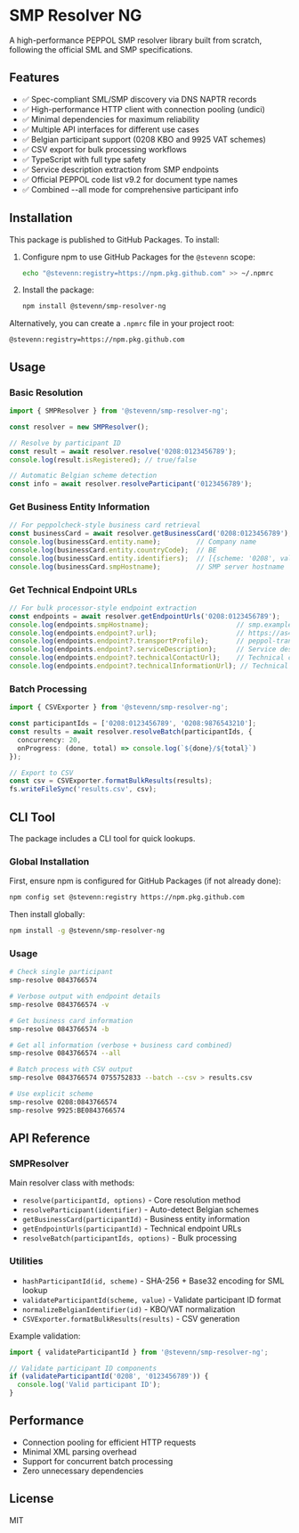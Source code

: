 # SMP Resolver NG

A high-performance PEPPOL SMP resolver library built from scratch, following the official SML and SMP specifications.

## Features

- ✅ Spec-compliant SML/SMP discovery via DNS NAPTR records
- ✅ High-performance HTTP client with connection pooling (undici)
- ✅ Minimal dependencies for maximum reliability
- ✅ Multiple API interfaces for different use cases
- ✅ Belgian participant support (0208 KBO and 9925 VAT schemes)
- ✅ CSV export for bulk processing workflows
- ✅ TypeScript with full type safety
- ✅ Service description extraction from SMP endpoints
- ✅ Official PEPPOL code list v9.2 for document type names
- ✅ Combined --all mode for comprehensive participant info

## Installation

This package is published to GitHub Packages. To install:

1. Configure npm to use GitHub Packages for the `@stevenn` scope:
   ```bash
   echo "@stevenn:registry=https://npm.pkg.github.com" >> ~/.npmrc
   ```

2. Install the package:
   ```bash
   npm install @stevenn/smp-resolver-ng
   ```

Alternatively, you can create a `.npmrc` file in your project root:
```
@stevenn:registry=https://npm.pkg.github.com
```

## Usage

### Basic Resolution

```typescript
import { SMPResolver } from '@stevenn/smp-resolver-ng';

const resolver = new SMPResolver();

// Resolve by participant ID
const result = await resolver.resolve('0208:0123456789');
console.log(result.isRegistered); // true/false

// Automatic Belgian scheme detection
const info = await resolver.resolveParticipant('0123456789');
```

### Get Business Entity Information

```typescript
// For peppolcheck-style business card retrieval
const businessCard = await resolver.getBusinessCard('0208:0123456789');
console.log(businessCard.entity.name);         // Company name
console.log(businessCard.entity.countryCode);  // BE
console.log(businessCard.entity.identifiers);  // [{scheme: '0208', value: '0123456789'}]
console.log(businessCard.smpHostname);         // SMP server hostname
```

### Get Technical Endpoint URLs

```typescript
// For bulk processor-style endpoint extraction
const endpoints = await resolver.getEndpointUrls('0208:0123456789');
console.log(endpoints.smpHostname);                      // smp.example.com
console.log(endpoints.endpoint?.url);                    // https://as4.example.com/as4
console.log(endpoints.endpoint?.transportProfile);       // peppol-transport-as4-v2_0
console.log(endpoints.endpoint?.serviceDescription);     // Service description from SMP
console.log(endpoints.endpoint?.technicalContactUrl);    // Technical contact URL
console.log(endpoints.endpoint?.technicalInformationUrl); // Technical info URL
```

### Batch Processing

```typescript
import { CSVExporter } from '@stevenn/smp-resolver-ng';

const participantIds = ['0208:0123456789', '0208:9876543210'];
const results = await resolver.resolveBatch(participantIds, {
  concurrency: 20,
  onProgress: (done, total) => console.log(`${done}/${total}`)
});

// Export to CSV
const csv = CSVExporter.formatBulkResults(results);
fs.writeFileSync('results.csv', csv);
```

## CLI Tool

The package includes a CLI tool for quick lookups.

### Global Installation

First, ensure npm is configured for GitHub Packages (if not already done):
```bash
npm config set @stevenn:registry https://npm.pkg.github.com
```

Then install globally:
```bash
npm install -g @stevenn/smp-resolver-ng
```

### Usage

```bash
# Check single participant
smp-resolve 0843766574

# Verbose output with endpoint details
smp-resolve 0843766574 -v

# Get business card information
smp-resolve 0843766574 -b

# Get all information (verbose + business card combined)
smp-resolve 0843766574 --all

# Batch process with CSV output
smp-resolve 0843766574 0755752833 --batch --csv > results.csv

# Use explicit scheme
smp-resolve 0208:0843766574
smp-resolve 9925:BE0843766574
```

## API Reference

### SMPResolver

Main resolver class with methods:

- `resolve(participantId, options)` - Core resolution method
- `resolveParticipant(identifier)` - Auto-detect Belgian schemes
- `getBusinessCard(participantId)` - Business entity information
- `getEndpointUrls(participantId)` - Technical endpoint URLs
- `resolveBatch(participantIds, options)` - Bulk processing

### Utilities

- `hashParticipantId(id, scheme)` - SHA-256 + Base32 encoding for SML lookup
- `validateParticipantId(scheme, value)` - Validate participant ID format
- `normalizeBelgianIdentifier(id)` - KBO/VAT normalization
- `CSVExporter.formatBulkResults(results)` - CSV generation

Example validation:
```typescript
import { validateParticipantId } from '@stevenn/smp-resolver-ng';

// Validate participant ID components
if (validateParticipantId('0208', '0123456789')) {
  console.log('Valid participant ID');
}
```

## Performance

- Connection pooling for efficient HTTP requests
- Minimal XML parsing overhead
- Support for concurrent batch processing
- Zero unnecessary dependencies

## License

MIT
